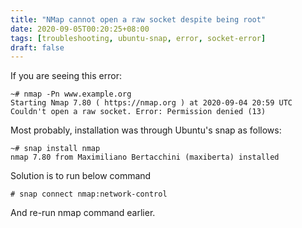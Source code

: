 ```yaml
---
title: "NMap cannot open a raw socket despite being root"
date: 2020-09-05T00:20:25+08:00
tags: [troubleshooting, ubuntu-snap, error, socket-error]
draft: false
---
```


If you are seeing this error:

```
~# nmap -Pn www.example.org 
Starting Nmap 7.80 ( https://nmap.org ) at 2020-09-04 20:59 UTC
Couldn't open a raw socket. Error: Permission denied (13)
```

Most probably, installation was through Ubuntu's snap as follows:

```
~# snap install nmap
nmap 7.80 from Maximiliano Bertacchini (maxiberta) installed
```

Solution is to run below command
```
# snap connect nmap:network-control
```

And re-run nmap command earlier.
